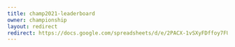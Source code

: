 ```yaml
---
title: champ2021-leaderboard
owner: championship
layout: redirect
redirect: https://docs.google.com/spreadsheets/d/e/2PACX-1vSXyFDffoy7FUwgtXLPPLeyktn7qyQsqvez9-6rMF5y47qb7AqpUN8sFOhLo8THWHuMRX300xGV1uqp/pubhtml
---
```

